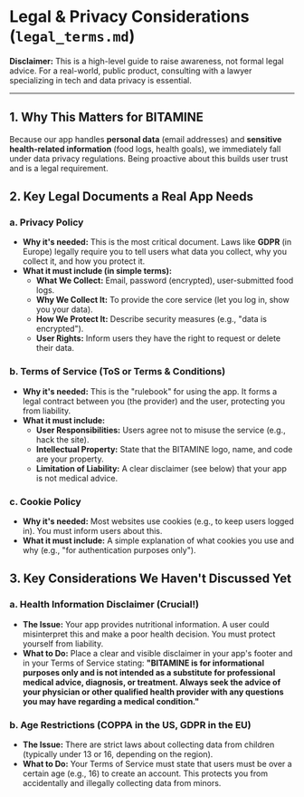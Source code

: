 
# **Legal & Privacy Considerations (`legal_terms.md`)**

**Disclaimer:** This is a high-level guide to raise awareness, not formal legal advice. For a real-world, public product, consulting with a lawyer specializing in tech and data privacy is essential.

---

## **1. Why This Matters for BITAMINE**

Because our app handles **personal data** (email addresses) and **sensitive health-related information** (food logs, health goals), we immediately fall under data privacy regulations. Being proactive about this builds user trust and is a legal requirement.

## **2. Key Legal Documents a Real App Needs**

### **a. Privacy Policy**
*   **Why it's needed:** This is the most critical document. Laws like **GDPR** (in Europe) legally require you to tell users what data you collect, why you collect it, and how you protect it.
*   **What it must include (in simple terms):**
    *   **What We Collect:** Email, password (encrypted), user-submitted food logs.
    *   **Why We Collect It:** To provide the core service (let you log in, show you your data).
    *   **How We Protect It:** Describe security measures (e.g., "data is encrypted").
    *   **User Rights:** Inform users they have the right to request or delete their data.

### **b. Terms of Service (ToS or Terms & Conditions)**
*   **Why it's needed:** This is the "rulebook" for using the app. It forms a legal contract between you (the provider) and the user, protecting you from liability.
*   **What it must include:**
    *   **User Responsibilities:** Users agree not to misuse the service (e.g., hack the site).
    *   **Intellectual Property:** State that the BITAMINE logo, name, and code are your property.
    *   **Limitation of Liability:** A clear disclaimer (see below) that your app is not medical advice.

### **c. Cookie Policy**
*   **Why it's needed:** Most websites use cookies (e.g., to keep users logged in). You must inform users about this.
*   **What it must include:** A simple explanation of what cookies you use and why (e.g., "for authentication purposes only").

## **3. Key Considerations We Haven't Discussed Yet**

### **a. Health Information Disclaimer (Crucial!)**
*   **The Issue:** Your app provides nutritional information. A user could misinterpret this and make a poor health decision. You must protect yourself from liability.
*   **What to Do:** Place a clear and visible disclaimer in your app's footer and in your Terms of Service stating: **"BITAMINE is for informational purposes only and is not intended as a substitute for professional medical advice, diagnosis, or treatment. Always seek the advice of your physician or other qualified health provider with any questions you may have regarding a medical condition."**

### **b. Age Restrictions (COPPA in the US, GDPR in the EU)**
*   **The Issue:** There are strict laws about collecting data from children (typically under 13 or 16, depending on the region).
*   **What to Do:** Your Terms of Service must state that users must be over a certain age (e.g., 16) to create an account. This protects you from accidentally and illegally collecting data from minors.
